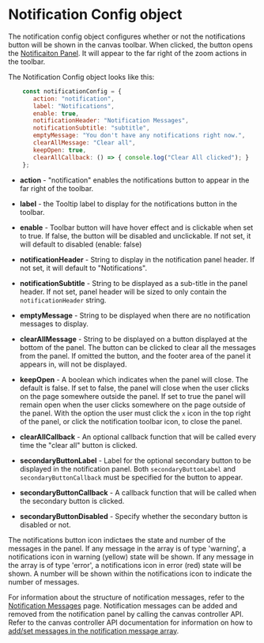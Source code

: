 # Notification Config object

The notification config object configures whether or not the notifications button will be shown in the canvas toolbar. When clicked, the button opens the [Notificaiton Panel](01.06-notification-panel.md). It will appear to the far right of the zoom actions in the toolbar.

The Notification Config object looks like this:
```js
    const notificationConfig = {
       action: "notification",
       label: "Notifications",
       enable: true,
       notificationHeader: "Notification Messages",
       notificationSubtitle: "subtitle",
       emptyMessage: "You don't have any notifications right now.",
       clearAllMessage: "Clear all",
       keepOpen: true,
       clearAllCallback: () => { console.log("Clear All clicked"); }
    };
```

* **action** - "notification" enables the notifications button to appear in the far right of the toolbar.

* **label** - the Tooltip label to display for the notifications button in the toolbar.

* **enable** - Toolbar button will have hover effect and is clickable when set to true. If false, the button will be disabled and unclickable. If not set, it will default to disabled (enable: false)

* **notificationHeader** - String to display in the notification panel header. If not set, it will default to "Notifications".

* **notificationSubtitle** - String to be displayed as a sub-title in the panel header. If not set, panel header will be sized to only contain the `notificationHeader` string.

* **emptyMessage** - String to be displayed when there are no notification messages to display.

* **clearAllMessage** - String to be displayed on a button displayed at the bottom of the panel. The button can be clicked to clear all the messages from the panel. If omitted the button, and the footer area of the panel it appears in, will not be displayed.

* **keepOpen** - A boolean which indicates when the panel will close. The default is false. If set to false, the panel will close when the user clicks on the page somewhere outside the panel. If set to true the panel will remain open when the user clicks somewhere on the page outside of the panel. With the option the user must click the `x` icon in the top right of the panel, or click the notification toolbar icon, to close the panel.

* **clearAllCallback** - An optional callback function that will be called every time the "clear all" button is clicked.

* **secondaryButtonLabel** - Label for the optional secondary button to be displayed in the notification panel. Both `secondaryButtonLabel` and `secondaryButtonCallback` must be specified for the button to appear.
* **secondaryButtonCallback** - A callback function that will be called when the secondary button is clicked.
* **secondaryButtonDisabled** - Specify whether the secondary button is disabled or not.


The notifications button icon indictaes the state and number of the messages in the panel. If any message in the array is of type 'warning', a notifications icon in warning (yellow) state will be shown. If any message in the array is of type 'error', a notifications icon in error (red) state will be shown. A number will be shown within the notifications icon to indicate the number of messages.

For information about the structure of notification messages, refer to the [Notification Messages](03.04.05-notification-messages.md) page. Notification messages can be added and removed from the notification panel by calling the canvas controller API. Refer to the canvas controller API documentation for information on how to [add/set messages in the notification message array](03.04-canvas-controller.md#notification-messages-methods).
